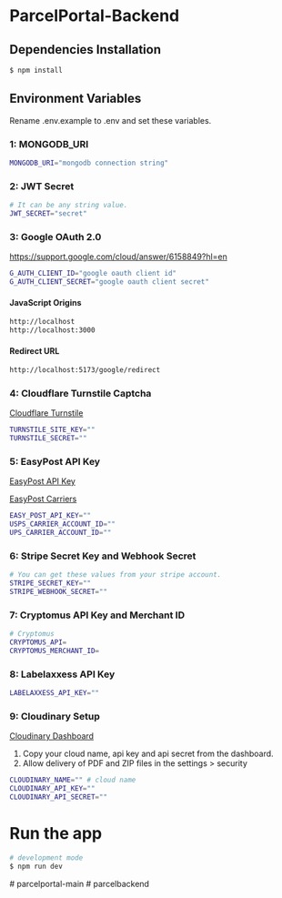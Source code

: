 # ParcelPortal-Backend

## Dependencies Installation

```bash
$ npm install
```

## Environment Variables

Rename .env.example to .env and set these variables.

### 1: MONGODB_URI

```bash
MONGODB_URI="mongodb connection string"
```

### 2: JWT Secret

```bash
# It can be any string value.
JWT_SECRET="secret"
```

### 3: Google OAuth 2.0

https://support.google.com/cloud/answer/6158849?hl=en

```bash
G_AUTH_CLIENT_ID="google oauth client id"
G_AUTH_CLIENT_SECRET="google oauth client secret"
```

#### JavaScript Origins

```bash
http://localhost
http://localhost:3000
```

#### Redirect URL

```bash
http://localhost:5173/google/redirect
```

### 4: Cloudflare Turnstile Captcha

[Cloudflare Turnstile](https://dash.cloudflare.com/?to=/:account/turnstile)

```bash
TURNSTILE_SITE_KEY=""
TURNSTILE_SECRET=""
```

### 5: EasyPost API Key

[EasyPost API Key](https://www.easypost.com/account/settings?tab=api-keys)

[EasyPost Carriers](https://www.easypost.com/account/settings?tab=carriers)

```bash
EASY_POST_API_KEY=""
USPS_CARRIER_ACCOUNT_ID=""
UPS_CARRIER_ACCOUNT_ID=""
```

### 6: Stripe Secret Key and Webhook Secret

```bash
# You can get these values from your stripe account.
STRIPE_SECRET_KEY=""
STRIPE_WEBHOOK_SECRET=""
```

### 7: Cryptomus API Key and Merchant ID

```bash
# Cryptomus
CRYPTOMUS_API=
CRYPTOMUS_MERCHANT_ID=
```

### 8: Labelaxxess API Key

```bash
LABELAXXESS_API_KEY=""
```

### 9: Cloudinary Setup

[Cloudinary Dashboard](https://console.cloudinary.com/pm)
1. Copy your cloud name, api key and api secret from the dashboard.
2. Allow delivery of PDF and ZIP files in the settings > security

```bash
CLOUDINARY_NAME="" # cloud name
CLOUDINARY_API_KEY=""
CLOUDINARY_API_SECRET=""
```

# Run the app

```bash
# development mode
$ npm run dev
```
#   p a r c e l p o r t a l - m a i n  
 #   p a r c e l b a c k e n d  
 